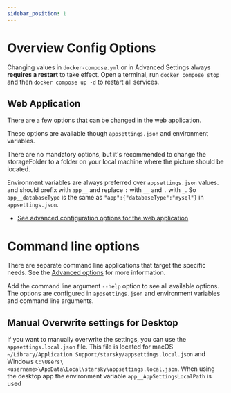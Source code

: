 ```yaml
---
sidebar_position: 1
---
```


# Overview Config Options

Changing values in `docker-compose.yml` or in Advanced Settings always **requires a restart** to
take effect. Open a terminal, run `docker compose stop` and then
`docker compose up -d` to restart all services.

## Web Application

There are a few options that can be changed in the web application.

These options are available though `appsettings.json` and environment variables.

There are no mandatory options, but it's recommended to change the storageFolder
to a folder on your local machine where the picture should be located.

Environment variables are always preferred over `appsettings.json` values.
and should prefix with `app__` and replace `:` with `__` and `.` with `_`.
So `app__databaseType` is the same as `"app":{"databaseType":"mysql"}` in `appsettings.json`.

- [See advanced configuration options for the web application](../../advanced-options/starsky/starsky/readme.md#recommend-settings)

# Command line options

There are separate command line applications that target the specific needs.
See the [Advanced options](../../advanced-options/starsky/readme.md) for more information.

Add the command line argument `--help` option to see all available options.
The options are configured in `appsettings.json` and environment variables and command line
arguments.

## Manual Overwrite settings for Desktop

If you want to manually overwrite the settings, you can use the `appsettings.local.json` file.
This file is located for macOS `~/Library/Application Support/starsky/appsettings.local.json`
and Windows `C:\Users\<username>\AppData\Local\starsky\appsettings.local.json`.
When using the desktop app the environment variable `app__AppSettingsLocalPath` is used

